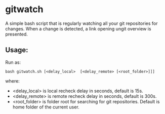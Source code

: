 # gitwatch
A simple bash script that is regularly watching all your git repositories for changes. When a change is detected, a link opening ungit overview is presented.

## Usage:
Run as:

    bash gitwatch.sh [<delay_local>  [<delay_remote> [<root_folder>]]]
    
where:
  - \<delay_local\> is local recheck delay in seconds, default is 15s.
  - \<delay_remote\> is remote recheck delay in seconds, default is 300s.
  - \<root_folder\> is folder root for searching for git repositories. Default is home folder of the current user.
